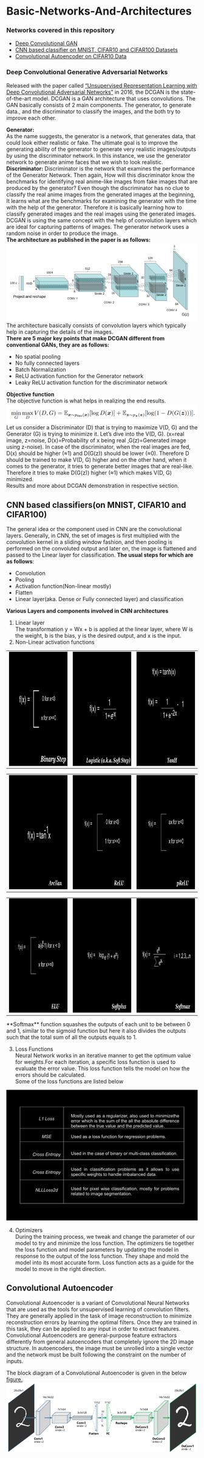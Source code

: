 # Basic-Networks-And-Architectures  
### Networks covered in this repository 
- [Deep Convolutional GAN](https://github.com/lucciffer/Basic-Networks-And-Architectures#deep-convolutional-generative-adversarial-networks)  
- [CNN based classifier on MNIST, CIFAR10 and CIFAR100 Datasets](https://github.com/lucciffer/Basic-Networks-And-Architectures#cnn-based-classifierson-mnist-cifar10-and-cifar100)
- [Convolutional Autoencoder on CIFAR10 Data](https://github.com/lucciffer/Basic-Networks-And-Architectures#convolutional-autoencoder)  


### Deep Convolutional Generative Adversarial Networks  
Released with the paper called [“Unsupervised Representation Learning with Deep Convolutional Adversarial Networks”](https://arxiv.org/abs/1511.06434v1) in 2016, the DCGAN is the state-of-the-art model. DCGAN is a GAN architecture that uses convolutions. The GAN basically consists of 2 main components. The generator, to generate data., and the discriminator to classify the images, and the both try to improve each other.  

**Generator:**  
As the name suggests, the generator is a network, that generates data, that could look either realistic or fake. The ultimate goal is to improve the generating ability of the generator to generate very realistic images/outputs by using the discriminator network. In this instance, we use the generator network to generate anime faces that we wish to look realistic.   
**Discriminator:**
Discriminator is the network that examines the performance of the Generator Network. Then again, How will this discriminator know the benchmarks for identifying real anime-like images from fake images that are produced by the generator? Even though the discriminator has no clue to classify the real anime images from the generated images at the beginning, It learns what are the benchmarks for examining the generator with the time with the help of the generator. Therefore it is basically learning how to classify generated images and the real images using the generated images.  
DCGAN is using the same concept with the help of convolution layers which are ideal for capturing patterns of images. The generator network uses a random noise in order to produce the image.  
**The architecture as published in the paper is as follows:** 
<img src="DC-GAN/assets/dcgan-arch.png">   
The architecture basically consists of convolution layers which typically help in capturing the details of the images.  
**There are 5 major key points that make DCGAN different from conventional GANs, they are as follows:**  
- No spatial pooling 
- No fully connected layers
- Batch Normalization 
- ReLU activation function for the Generator network
- Leaky ReLU activation function for the discriminator network  

**Objective function**  
The objective function is what helps in realizing the end results. 
<img src="DC-GAN/assets/obj-func-dcgan.png">  
Let us consider a Discriminator (D) that is trying to maximize V(D, G) and the Generator (G) is trying to minimize it. Let’s dive into the V(D, G). (x=real image, z=noise, D(x)=Probability of x being real ,G(z)=Generated image using z-noise). In case of the discriminator, when the real images are fed, D(x) should be higher (≈1) and D(G(z)) should be lower (≈0). Therefore D should be trained to make V(D, G) higher and on the other hand, when it comes to the generator, it tries to generate better images that are real-like. Therefore it tries to make D(G(z)) higher (≈1) which makes V(D, G) minimized.    
Results and more about DCGAN demonstration in respective section.  

## CNN based classifiers(on MNIST, CIFAR10 and CIFAR100)  
The general idea or the component used in CNN are the convolutional layers. Generally, in CNN, the set of images is first multiplied with the convolution kernel in a sliding window fashion, and then pooling is performed on the convoluted output and later on, the image is flattened and passed to the Linear layer for classification. **The usual steps for which are as follows**:  
- Convolution 
- Pooling 
- Activation function(Non-linear mostly)
- Flatten 
- Linear layer(aka. Dense or Fully connected layer) and classification   

**Various Layers and components involved in CNN architectures**  

1. Linear layer  
The transformation y = Wx + b is applied at the linear layer, where W is the weight, b is the bias, y is the desired output, and x is the input.  
2. Non-Linear activation functions  
<table>
 <tr>
    <td><img src="assets/binstep.png" width=300 height=300></td>
    <td><img src="assets/logistic.png" width=300 height=300></td>
   <td><img src="assets/tanh.png" width=300 height=300></td>
 </tr>
</table>  
<table>
 <tr>
   <td><img src="assets/arctan.png" width=300 height=300></td>
   <td><img src="assets/relu.png" width=300 height=300></td>
   <td><img src="assets/prelu.png" width=300 height=300></td>
 </tr>
</table> 
<table>
 <tr>
   <td><img src="assets/elu.png" width=300 height=300></td>
   <td><img src="assets/softplus.png" width=300 height=300></td>
   <td><img src="assets/softmax.png" width=300 height=300></td>
 </tr>
</table> 
**Softmax** function squashes the outputs of each unit to be between 0 and 1, similar to the sigmoid function but here it also divides the outputs such that the total sum of all the outputs equals to 1.  

3. Loss Functions  
Neural Network works in an iterative manner to get the optimum value for weights.For each iteration, a specific loss function is used to evaluate the error value. This loss function tells the model on how the errors should be calculated.  
Some of the loss functions are listed below  
<img src="assets/lossfunc.png">  

4. Optimizers  
During the training process, we tweak and change the parameter of our model to try and minimize the loss function. The optimizers tie together the loss function and model parameters by updating the model in response to the output of the loss function. They shape and mold the model into its most accurate form. Loss function acts as a guide for the model to move in the right direction.  


## Convolutional Autoencoder    
Convolutional Autoencoder is a variant of Convolutional Neural Networks that are used as the tools for unsupervised learning of convolution filters. They are generally applied in the task of image reconstruction to minimize reconstruction errors by learning the optimal filters. Once they are trained in this task, they can be applied to any input in order to extract features. Convolutional Autoencoders are general-purpose feature extractors differently from general autoencoders that completely ignore the 2D image structure. In autoencoders, the image must be unrolled into a single vector and the network must be built following the constraint on the number of inputs.

The block diagram of a Convolutional Autoencoder is given in the below [figure.](https://www.researchgate.net/profile/Xifeng-Guo/publication/320658590/figure/fig1/AS:614154637418504@1523437284408/The-structure-of-proposed-Convolutional-AutoEncoders-CAE-for-MNIST-In-the-middle-there.png)  
<img src="https://github.com/lucciffer/Basic-Networks-And-Architectures/blob/master/Convolutional-Autoencoder%20on%20CIFAR10/assets/convae.png">
